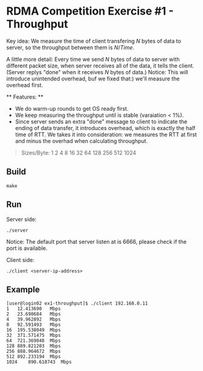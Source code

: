 # RDMA Competition Exercise #1 - Throughput


Key idea: We measure the time of client transfering $N$ bytes of data to server, so the throughput between them is $N/Time$. 


A little more detail: Every time we send $N$ bytes of data to server with different packet size, when server receives all of the data, it tells the client.  (Server replys "done" when it receives $N$ bytes of data.)
Notice: This will introduce unintended overhead, buf we fixed that:) we'll measure the overhead first.

** Features:  **

* We do warm-up rounds to get OS ready first.
* We keep measuring the throughput until is stable (varaiation < 1%).
* Since server sends an extra "done" message to client to indicate the ending of data transfer, it introduces overhead, which is exactly the half time of RTT. We takes it into consideration: we measures the RTT at first and minus the overhad when calculating throughput.


> Sizes/Byte: 1 2 4 8 16 32 64 128 256 512 1024 


## Build

```
make
```

## Run

Server side:

``` 
./server
```
Notice: The default port that server listen at is 6666, please check if the port is available.

Client side:

```
./client <server-ip-address>
```

## Example 

```
[user@login02 ex1-throughput]$ ./client 192.168.0.11
1   12.413690   Mbps
2   23.698684   Mbps
4   39.962892   Mbps
8   92.591493   Mbps
16  195.538049  Mbps
32  371.571475  Mbps
64  721.369048  Mbps
128 889.821203  Mbps
256 888.964672  Mbps
512 892.233194  Mbps
1024    890.618743  Mbps
```
